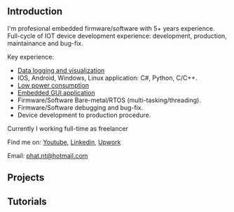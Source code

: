 ## Introduction

I'm profesional embedded firmware/software with 5+ years experience. Full-cycle of IOT device development experience: development, production, maintainance and bug-fix.

Key experience:
- [Data logging and visualization](data_log_and_visilization.md)
- IOS, Android, Windows, Linux application: C#, Python, C/C++.
- [Low power consumption](low_power_consumption.md)
- [Embedded GUI application](embedded_gui_application.md)
- Firmware/Software Bare-metal/RTOS (multi-tasking/threading).
- Firmware/Software debugging and bug-fix.
- Device development to production procedure.

Currently I working full-time as freelancer

Find me on: [Youtube](https://www.youtube.com/c/PhatNguyenDIY), [Linkedin](https://www.linkedin.com/in/phatnt/), [Upwork](https://www.upwork.com/freelancers/~017742a3ed87a97121?viewMode=1)

Email: phat.nt@hotmail.com

## Projects

## Tutorials